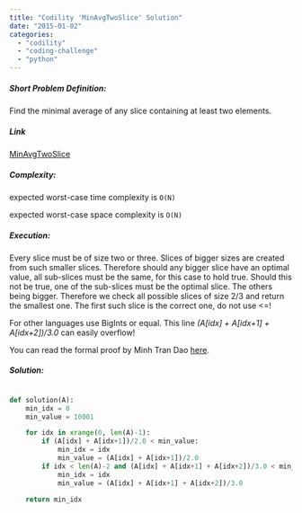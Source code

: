 ```yaml
---
title: "Codility 'MinAvgTwoSlice' Solution"
date: "2015-01-02"
categories: 
  - "codility"
  - "coding-challenge"
  - "python"
---
```


##### Short Problem Definition:

Find the minimal average of any slice containing at least two elements.

##### Link

[MinAvgTwoSlice](https://codility.com/demo/take-sample-test/min_avg_two_slice)

##### Complexity:

expected worst-case time complexity is `O(N)`

expected worst-case space complexity is `O(N)`

##### Execution:

Every slice must be of size two or three. Slices of bigger sizes are created from such smaller slices. Therefore should any bigger slice have an optimal value, all sub-slices must be the same, for this case to hold true. Should this not be true, one of the sub-slices must be the optimal slice. The others being bigger. Therefore we check all possible slices of size 2/3 and return the smallest one. The first such slice is the correct one, do not use <=!

For other languages use BigInts or equal. This line _(A\[idx\] + A\[idx+1\] + A\[idx+2\])/3.0_ can easily overflow!

You can read the formal proof by Minh Tran Dao [here](https://github.com/daotranminh/playground/blob/master/src/codibility/MinAvgTwoSlice/proof.pdf).

##### Solution:

```python

def solution(A):
    min_idx = 0
    min_value = 10001

    for idx in xrange(0, len(A)-1):
        if (A[idx] + A[idx+1])/2.0 < min_value:
            min_idx = idx
            min_value = (A[idx] + A[idx+1])/2.0
        if idx < len(A)-2 and (A[idx] + A[idx+1] + A[idx+2])/3.0 < min_value:
            min_idx = idx
            min_value = (A[idx] + A[idx+1] + A[idx+2])/3.0

    return min_idx
```
